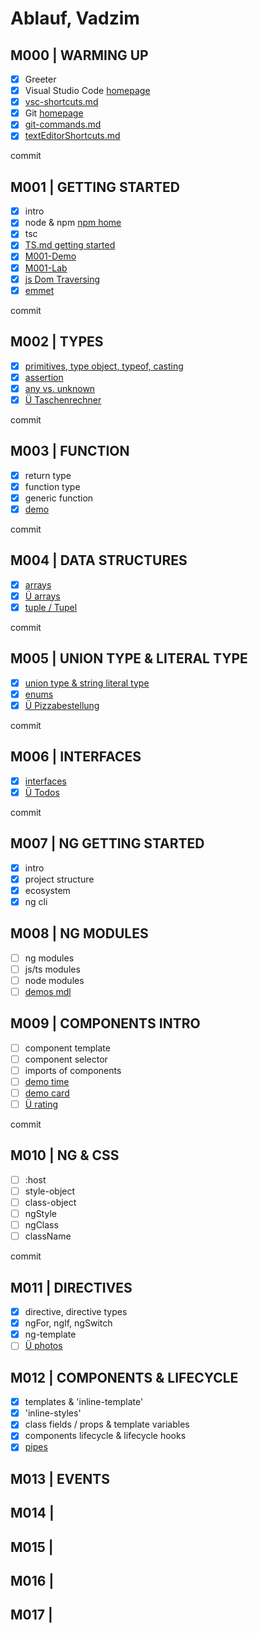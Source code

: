 # Ablauf, Vadzim

## M000 | WARMING UP

- [x] Greeter
- [x] Visual Studio Code [homepage](https://code.visualstudio.com/)
- [x] [vsc-shortcuts.md](SHORTCUTS-VSCODE.md)
- [x] Git [homepage](https://git-scm.com)
- [x] [git-commands.md](GIT-COMMANDS.md)
- [x] [textEditorShortcuts.md](SHORTCUTS-EDITOR.md)

commit
<!-- 
Die Links in VSC sind nicht case-sensitive und funktionieren auch mit Backslash statt Slash.
Auf GitHub sind sie aber case-sensitive und nur mit Slash!
-->

## M001 | GETTING STARTED

- [x] intro
- [x] node & npm [npm home](https://www.npmjs.com/)
- [x] tsc
- [x] [TS.md getting started](typescript.md#ts--getting-started)
- [x] [M001-Demo](M001-Demo-Helloworld/greeter.ts)
- [x] [M001-Lab](M001-Lab-LoginForm/login.ts)
- [x] [js Dom Traversing](M001-Demo-Helloworld/jsDOMtraversing.html)
- [x] [emmet](M001-Demo-Helloworld/emmet.html)

commit

## M002 | TYPES

- [x] [primitives, type object, typeof, casting](M002-Demo-Types/types.ts)
- [x] [assertion](M002-Demo-Types/assertion.ts)
- [x] [any vs. unknown](M002-Demo-Types/anyVsUnknown.ts)
- [x] [Ü Taschenrechner](M001-Lab-Rechner/rechner.ts)

commit

## M003 | FUNCTION

- [x] return type
- [x] function type
- [x] generic function
- [x] [demo](M003-Demo-Functions/functions.ts)

commit

## M004 | DATA STRUCTURES

- [x] [arrays](M004-Demo-DataStructures/arrays.ts)
- [x] [Ü arrays](M004-Lab-DataStructures/genericFctNArrays.ts)
- [x] [tuple / Tupel](M004-Demo-DataStructures/tuples.ts)

commit

## M005 | UNION TYPE & LITERAL TYPE

- [x] [union type & string literal type](M005-Demo-UnionTypeNLiteralType/unionTypeNLiteralType.ts)
- [x] [enums](M005-Demo-UnionTypeNLiteralType/enums.ts)
- [x] [Ü Pizzabestellung](M005-Lab-PizzaBestellung/pizza.ts)

commit

## M006 | INTERFACES

- [x] [interfaces](M006-Demo-Interfaces/interfaces.ts)
- [x] [Ü Todos](M006-Lab-TodoListe/todos.ts)

commit

<!-- type narrowing & type guards -->

<!-- promise -->

## M007 | NG GETTING STARTED

- [x] intro
- [x] project structure
- [x] ecosystem
- [x] ng cli

## M008 | NG MODULES

- [ ] ng modules
- [ ] js/ts modules
- [ ] node modules
- [ ] [demos mdl](theory-app/src/app/demos-mdl/demos-mdl.module.ts)

## M009 | COMPONENTS INTRO

- [ ] component template
- [ ] component selector
- [ ] imports of components
- [ ] [demo time](theory-app/src/app/demos-mdl/time/time.component.ts)
- [ ] [demo card](theory-app/src/app/demos-mdl/card/card.component.ts)
- [ ] [Ü rating](theory-app/src/app/photos-mdl/rating/rating.component.ts)

<!-- LAB:
in photos-mdl eine komponente rating
mit zwei Props Input-starsNumber & starsString

starsString = '*'.repeat(starsNumber);

photos-mdl hat auch eine Overview-Komponente
rating-Komponente wird über Overview gerendert
 -->

 commit

## M010 | NG & CSS

- [ ] :host
- [ ] style-object
- [ ] class-object
- [ ] ngStyle
- [ ] ngClass
- [ ] className

<!-- 
LAB
Rahmen für die Komponente

 -->

commit

## M011 | DIRECTIVES

- [x] directive, directive types
- [x] ngFor, ngIf, ngSwitch
- [x] ng-template
- [ ] [Ü photos](theory-app/src/app/photos-mdl/photo-album/photo-album.component.ts)

<!-- 
LAB
15 Bilder holen
in ein Array diese 15 Bilder packen
Array durchiterieren und dabei soll die 
Komponente Photo wiederholt werden -->

## M012 | COMPONENTS & LIFECYCLE

- [x] templates & 'inline-template'
- [x] 'inline-styles'
- [x] class fields / props & template variables
- [x] components lifecycle & lifecycle hooks
- [x] [pipes](vadzim/theory-app/src/app/demos-mdl/pipes/pipes.component.html)

## M013 | EVENTS

## M014 |

## M015 |

## M016 |

## M017 |
